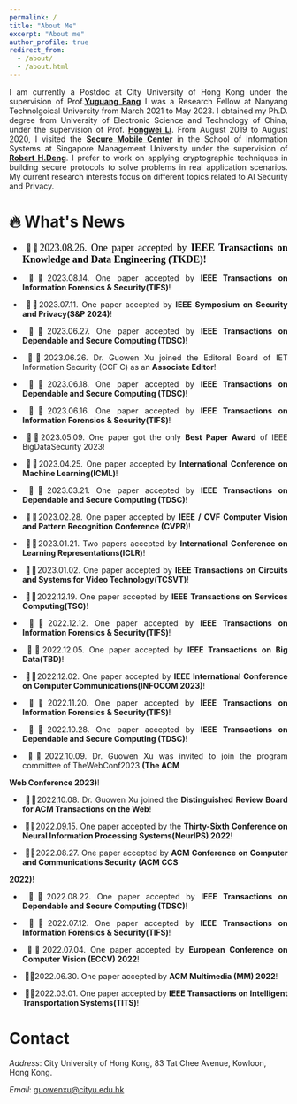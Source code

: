 ```yaml
---
permalink: /
title: "About Me"
excerpt: "About me"
author_profile: true
redirect_from: 
  - /about/
  - /about.html
---
```


<p align="justify">I am currently a Postdoc at City University of Hong Kong under the supervision of Prof.<a href = "https://www.cs.cityu.edu.hk/~yugufang/"><b>Yuguang Fang</b></a> I was a  Research  Fellow at Nanyang Technolgoical University from March 2021 to May 2023. I obtained my Ph.D. degree from University of Electronic Science and Technology of China, under the supervision of Prof. <a href = "https://scholar.google.com.hk/citations?hl=zh-CN&user=-o6u2gwAAAAJ&view_op=list_works&sortby=pubdate"><b>Hongwei Li</b></a>. From August 2019 to August 2020,  I visited the  <a href = "https://smc.smu.edu.sg/"><b>Secure Mobile Center</b></a> in the School of Information Systems at Singapore Management University under the supervision of <a href = "http://www.mysmu.edu/faculty/robertdeng/"><b>Robert H.Deng</b></a>. I prefer to work on applying cryptographic techniques in building secure protocols to solve problems in real application scenarios. My current research interests focus on different topics related to AI Security and Privacy.</p>


  🔥 What's News
======
- <p align="justify"> &nbsp;🎉🎉<font face="Times New Roman" color=black size=4>2023.08.26. One paper accepted by <b>IEEE Transactions on Knowledge and Data Engineering (TKDE)!</b></font></p>
- <p align="justify">&nbsp;🎉🎉2023.08.14. One paper accepted by <b>IEEE Transactions on Information Forensics & Security(TIFS)</b>!</p>
-  <p align="justify">&nbsp;🎉🎉2023.07.11. One paper  accepted by  <b>IEEE Symposium on Security and Privacy(S&P 2024)</b>!</p>
-  <p align="justify">&nbsp;🎉🎉2023.06.27. One paper  accepted by  <b>IEEE Transactions on Dependable and Secure Computing (TDSC)</b>!</p>
-  <p align="justify">&nbsp;🎉🎉2023.06.26. Dr. Guowen Xu joined the Editoral Board of  IET Information Security (CCF C) as an  <b>Associate Editor</b>!</p> 
-  <p align="justify">&nbsp;🎉🎉2023.06.18. One paper  accepted by  <b>IEEE Transactions on Dependable and Secure Computing (TDSC)</b>!</p>
-  <p align="justify">&nbsp;🎉🎉2023.06.16. One paper accepted by  <b>IEEE Transactions on Information Forensics & Security(TIFS)</b>!</p>
-  <p align="justify">&nbsp;🎉🎉2023.05.09. One paper  got the only  <b>Best Paper Award</b> of IEEE BigDataSecurity 2023!
-  <p align="justify">&nbsp;🎉🎉2023.04.25. One paper  accepted by  <b>International Conference on Machine Learning(ICML)</b>!</p>
-  <p align="justify">&nbsp;🎉🎉2023.03.21. One paper  accepted by  <b>IEEE Transactions on Dependable and Secure Computing (TDSC)</b>!</p>
-  <p align="justify">&nbsp;🎉🎉2023.02.28. One paper accepted by  <b>IEEE / CVF Computer Vision and Pattern Recognition Conference (CVPR)</b>!</p>
-  <p align="justify">&nbsp;🎉🎉2023.01.21. Two papers accepted by  <b>International Conference on Learning Representations(ICLR)</b>!</p>
-  <p align="justify">&nbsp;🎉🎉2023.01.02. One paper accepted by  <b>IEEE Transactions on Circuits and Systems for Video Technology(TCSVT)</b>!</p>
-  <p align="justify">&nbsp;🎉🎉2022.12.19. One paper accepted by  <b>IEEE Transactions on Services Computing(TSC)</b>!</p>
-  <p align="justify">&nbsp;🎉🎉2022.12.12. One paper accepted by  <b>IEEE Transactions on Information Forensics & Security(TIFS)</b>!</p>
-  <p align="justify">&nbsp;🎉🎉2022.12.05. One paper accepted by  <b>IEEE Transactions on Big Data(TBD)</b>!</p>
-  <p align="justify">&nbsp;🎉🎉2022.12.02. One paper accepted by  <b>IEEE International Conference on Computer Communications(INFOCOM 2023)</b>!</p>
-  <p align="justify">&nbsp;🎉🎉2022.11.20. One paper accepted by  <b>IEEE Transactions on Information Forensics & Security(TIFS)</b>!</p>
-  <p align="justify">&nbsp;🎉🎉2022.10.28. One paper  accepted by  <b>IEEE Transactions on Dependable and Secure Computing (TDSC)</b>!</p>
-  <p align="justify">&nbsp;🎉🎉2022.10.09. Dr. Guowen Xu was invited to join the program committee of TheWebConf2023  <b>(The ACM
Web Conference 2023)</b>!</p>
-  <p align="justify">&nbsp;🎉🎉2022.10.08. Dr. Guowen Xu joined the  <b>Distinguished Review Board for ACM Transactions on the Web</b>!</p>
-  <p align="justify">&nbsp;🎉🎉2022.09.15. One paper  accepted by the  <b>Thirty-Sixth Conference on Neural Information Processing Systems(NeurIPS) 2022</b>! </p>
-  <p align="justify">&nbsp;🎉🎉2022.08.27. One paper  accepted by  <b>ACM Conference on Computer and Communications Security (ACM CCS
2022)</b>!</p>
-  <p align="justify">&nbsp;🎉🎉2022.08.22. One paper  accepted by  <b>IEEE Transactions on Dependable and Secure Computing (TDSC)</b>!</p>
-  <p align="justify">&nbsp;🎉🎉2022.07.12. One paper accepted by  <b>IEEE Transactions on Information Forensics & Security(TIFS)</b>!</p>
-  <p align="justify">&nbsp;🎉🎉2022.07.04. One paper accepted by  <b>European Conference on Computer Vision (ECCV) 2022</b>!</p>
-  <p align="justify">&nbsp;🎉🎉2022.06.30. One paper accepted by  <b>ACM Multimedia (MM) 2022</b>!</p> 
-  <p align="justify">&nbsp;🎉🎉2022.03.01. One paper accepted by  <b>IEEE Transactions on Intelligent Transportation Systems(TITS)</b>!</p>



Contact
======
*Address*: City University of Hong Kong, 83 Tat Chee Avenue, Kowloon, Hong Kong.

*Email*: guowenxu@cityu.edu.hk


